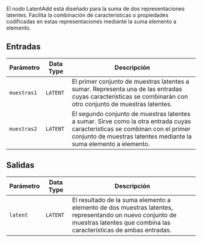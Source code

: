 El nodo LatentAdd está diseñado para la suma de dos representaciones latentes. Facilita la combinación de características o propiedades codificadas en estas representaciones mediante la suma elemento a elemento.

## Entradas

| Parámetro    | Data Type | Descripción |
|--------------|-------------|-------------|
| `muestras1`   | `LATENT`    | El primer conjunto de muestras latentes a sumar. Representa una de las entradas cuyas características se combinarán con otro conjunto de muestras latentes. |
| `muestras2`   | `LATENT`    | El segundo conjunto de muestras latentes a sumar. Sirve como la otra entrada cuyas características se combinan con el primer conjunto de muestras latentes mediante la suma elemento a elemento. |

## Salidas

| Parámetro | Data Type | Descripción |
|-----------|-------------|-------------|
| `latent`  | `LATENT`    | El resultado de la suma elemento a elemento de dos muestras latentes, representando un nuevo conjunto de muestras latentes que combina las características de ambas entradas. |
